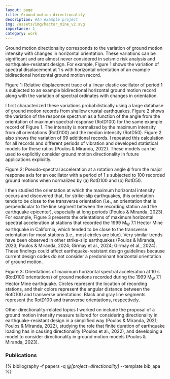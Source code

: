 ```yaml
---
layout: page
title: Ground motion directionality
description: #An example project
img: /assets/img/hector_mine_v2.svg
importance: 1
category: work
---
```



Ground motion directionality corresponds to the variation of ground motion intensity with changes in horizontal orientation. These variations can be significant and are almost never considered in seismic risk analysis and earthquake-resistant design. For example, Figure 1 shows the variation of spectral displacement at 1 s with horizontal orientation of an example bidirectional horizontal ground motion record.

<div class="row">
    <div class="col-sm mt-3 mt-md-0 text-center">
        <img class="img-fluid rounded z-depth-1" style="max-width: 60%" src="{{ '/assets/img/Orbit.svg' | relative_url }}" alt="" title="Figure 1"/>
    </div>
</div>
<div class="caption">
    Figure 1: Relative displacement trace of a linear elastic oscillator of period 1 s subjected to an example bidirectional horizontal
ground motion record along with the variation of spectral ordinates with changes in orientation.
</div>

I first characterized these variations probabilistically using a large database of ground motion records from shallow crustal earthquakes. Figure 2 shows the variation of the response spectrum as a function of the angle from the orientation of maximum spectral response (RotD100) for the same example record of Figure 1. The intensity is normalized by the maximum intensity from all orientations (RotD100) and the median intensity (RotD50). Figure 2 also shows the variation of 99 additional records. I repeated this calculation for all records and different periods of vibration and developed statistical models for these ratios (Poulos & Miranda, 2022). These models can be used to explicitly consider ground motion directionality in future applications explicitly.

<div class="row">
    <div class="col-sm mt-3 mt-md-0 text-center">
        <img class="img-fluid rounded z-depth-1" src="{{ '/assets/img/Ratios.png' | relative_url }}" alt="" title="Figure 2"/>
    </div>
</div>
<div class="caption">
    Figure 2: Pseudo-spectral acceleration at a rotation angle 𝜙 from the major response axis for an oscillator with a period of 1 s subjected to 100 recorded ground motions when normalized by (a) RotD100 and (b) RotD50.
</div>

I then studied the orientation at which the maximum horizontal intensity occurs and discovered that, for strike-slip earthquakes, this orientation tends to be close to the transverse orientation (i.e., an orientation that is perpendicular to the line segment between the recording station and the earthquake epicenter), especially at long periods (Poulos & Miranda, 2023). For example, Figure 3 presents the orientations of maximum horizontal spectral acceleration at stations that recorded the 1999 M<sub>W</sub> 7.1 Hector Mine earthquake in California, which tended to be close to the transverse orientation for most stations (i.e., most circles are blue). Very similar trends have been observed in other strike-slip earthquakes (Poulos & Miranda, 2023; Poulos & Miranda, 2024; Girmay et al., 2024; Girmay et al., 2024). These findings could affect earthquake-resistant design guidelines because current design codes do not consider a predominant horizontal orientation of ground motion. 
 
<div class="row">
    <div class="col-sm mt-3 mt-md-0 text-center">
        <img class="img-fluid rounded z-depth-1" src="{{ '/assets/img/hector_mine.svg' | relative_url }}" alt="" title="Figure 3"/>
    </div>
</div>
<div class="caption">
    Figure 3: Orientations of maximum horizontal spectral acceleration at 10 s (RotD100 orientations) of ground motions recorded during the 1999 M<sub>W</sub> 7.1 Hector Mine earthquake. Circles represent the location of recording stations, and their colors represent the angular distance between the RotD100 and transverse orientations. Black and gray line segments represent the RotD100 and transverse orientations, respectively.
</div>

Other directionality-related topics I worked on include the proposal of a ground motion intensity measure tailored for considering directionality in earthquake-resistant design in a simplified way (Poulos & Miranda, 2021; Poulos & Miranda, 2022), studying the role that finite duration of earthquake loading has in causing directionality (Poulos et al., 2022), and developing a model to consider directionality in ground motion models (Poulos & Miranda, 2023).

<!--- Because most ground motion models (GMMs) used nowadays use the median intensity from all horizontal orientations (known as RotD50), I then developed a statistical model that modifies RotD50 spectral accelerations given by GMMs to estimate intensities at specific horizontal orientations (Poulos & Miranda, 2023). This model depends on the angle between the orientation of interest and the transverse orientation, with the estimated intensity decreasing as the orientation of interest moves away from the transverse orientation.--->



<div class="publications">

<h3>Publications</h3>

{% bibliography -f papers -q @*[project=directionality]* --template bib_apa %}

</div>
